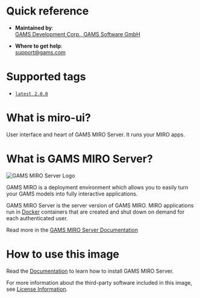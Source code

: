 # Quick reference

-	**Maintained by**:  
	[GAMS Development Corp., GAMS Software GmbH](https://www.gams.com/)

-	**Where to get help**:  
  	support@gams.com

# Supported tags

-  [`latest`, `2.0.0`](./tags)

# What is miro-ui?

User interface and heart of GAMS MIRO Server. It runs your MIRO apps.

# What is GAMS MIRO Server?

![GAMS MIRO Server Logo](https://gams.com/miro/assets/images/logo.png)

GAMS MIRO is a deployment environment which allows you to easily turn your GAMS models into fully interactive applications.

GAMS MIRO Server is the server version of GAMS MIRO. MIRO applications run in [Docker](https://www.docker.com) containers that are created and shut down on demand for each authenticated user.

Read more in the [GAMS MIRO Server Documentation](https://www.gams.com/miro/server.html)

# How to use this image

Read the [Documentation](https://www.gams.com/miro/server.html#server-install) to learn how to install GAMS MIRO Server.

For more information about the third-party software included in this image, see [License Information](https://www.gams.com/miro/license-server.html).
